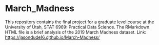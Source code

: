 # March_Madness

This repository contains the final project for a graduate level course at the University of Utah, STAT 6969: Practical Data Science. The RMarkdown HTML file is a brief analysis of the 2019 March Madness dataset. Link: https://jasondude16.github.io/March-Madness/
